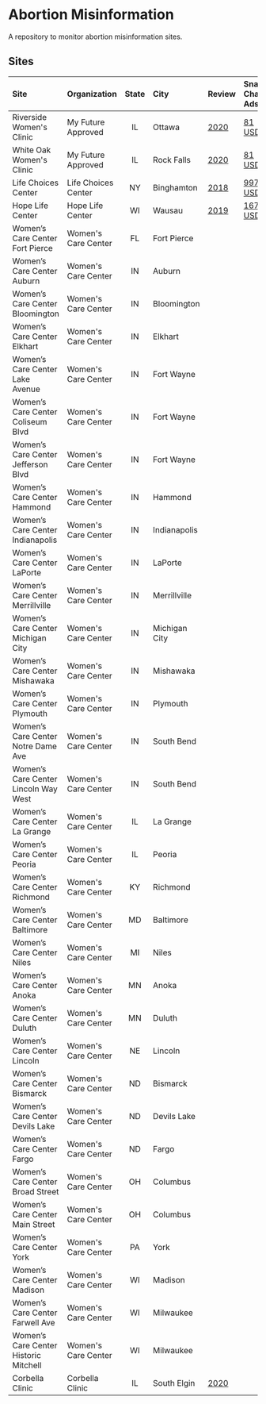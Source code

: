 # Abortion Misinformation

A repository to monitor abortion misinformation sites.

## Sites

| Site                                | Organization      | State | City        |Review                                       | Snap Chat Ads                                                                      | Google Maps |
|:------------------------------------|:------------------|:-----:|:------------|:--------------------------------------------|:-----------------------------------------------------------------------------------|:-----------:|
|Riverside Women's Clinic             |My Future Approved |IL     |Ottawa       |[2020](https://goo.gl/maps/KprzB7wquWw3x9tF9)|[81 USD](https://github.com/MassMove/SCBot/blob/master/2023/My_Future_Approved.md)  |[4.4](https://www.google.com/maps/place/Riverside+Women's+Clinic/@41.346664,-88.840761,16z/data=!4m6!3m5!1s0x880955491f2d224b:0x5562dc6e85b4b1c5!8m2!3d41.3466641!4d-88.8407614!16s%2Fg%2F11ghf9zylp)|
|White Oak Women's Clinic             |My Future Approved |IL     |Rock Falls   |[2020](https://goo.gl/maps/Q9RBxGHYhzSXx3zc6)|[81 USD](https://github.com/MassMove/SCBot/blob/master/2023/My_Future_Approved.md)  |[4.3](https://www.google.com/maps/place/White+Oak+Women's+Clinic/@41.767186,-89.688929,16z/data=!4m8!3m7!1s0x8809b653495a8e5b:0xc5a66278c423f60b!8m2!3d41.7671859!4d-89.6889292!9m1!1b1!16s%2Fg%2F11b6gc778m)|
|Life Choices Center                  |Life Choices Center|NY     |Binghamton   |[2018](https://goo.gl/maps/Q6jzDhg9FWixu3q98)|[997 USD](https://github.com/MassMove/SCBot/blob/master/2023/Life_Choices_Center.md)|[4.0](https://www.google.com/maps/place/Life+Choices+Center/@42.0976669,-75.9232063,17z/data=!3m1!4b1!4m6!3m5!1s0x89daef6ced1ac283:0x6736d4bde9ada41!8m2!3d42.0976629!4d-75.9206314!16s%2Fg%2F1tg_mmkm)|
|Hope Life Center                     |Hope Life Center   |WI     |Wausau       |[2019](https://goo.gl/maps/ug3yL1WqHzkZbiZU9)|[167 USD](https://github.com/MassMove/SCBot/blob/master/2023/Hope_Life_Center.md)   |[4.5](https://www.google.com/maps/place/Hope+Life+Center/@44.9564206,-89.6668267,17z/data=!3m1!4b1!4m6!3m5!1s0x880021a98e83798f:0x8f56a5c2ab8ff7dc!8m2!3d44.9564168!4d-89.6642518!16s%2Fg%2F1tfm20b4)|
|Women’s Care Center Fort Pierce      |Women's Care Center|FL     |Fort Pierce  |                                             |                                                                                    |[5.0](https://www.google.com/maps/place/Women%E2%80%99s+Care+Center/@27.443172,-80.3326193,15z/data=!4m2!3m1!1s0x0:0x2a69877c8f63192d?sa=X&ved=2ahUKEwjE7fLHnMT-AhXnnFYBHUN5DbYQ_BJ6BAhJEAg)|
|Women’s Care Center Auburn           |Women's Care Center|IN     |Auburn       |                                             |                                                                                    |[5.0](https://www.google.com/maps/place/Women%E2%80%99s+Care+Center/@41.3670462,-85.0696396,15z/data=!4m2!3m1!1s0x0:0x5717085e9392e934?sa=X&ved=2ahUKEwjHseGfnsT-AhXul1YBHRfQCVIQ_BJ6BAg9EAg)|
|Women’s Care Center Bloomington      |Women's Care Center|IN     |Bloomington  |                                             |                                                                                    |[4.7](https://www.google.com/maps/place/Women%E2%80%99s+Care+Center/@39.1625111,-86.5346358,15z/data=!4m2!3m1!1s0x0:0x6488ed744b72fd2?sa=X&ved=2ahUKEwjYmYiln8T-AhWdnFYBHV9SA2YQ_BJ6BAhIEAg)|
|Women’s Care Center Elkhart          |Women's Care Center|IN     |Elkhart      |                                             |                                                                                    |[4.8](https://www.google.com/maps/place/Women%E2%80%99s+Care+Center/@41.6821258,-85.9739721,15z/data=!4m6!3m5!1s0x8816c328f79520b9:0xb7bad6b35ab85d58!8m2!3d41.6821258!4d-85.9739721!16s%2Fg%2F1tj4c2mt)|
|Women’s Care Center Lake Avenue      |Women's Care Center|IN     |Fort Wayne   |                                             |                                                                                    |[4.9](https://www.google.com/maps/place/Women%E2%80%99s+Care+Center/@41.0896306,-85.1009093,15z/data=!4m2!3m1!1s0x0:0xcdd80084722bfb38?sa=X&ved=2ahUKEwjV2MedosT-AhUOmVYBHeFVAkwQ_BJ6BAg1EAg)|
|Women’s Care Center Coliseum Blvd    |Women's Care Center|IN     |Fort Wayne   |                                             |                                                                                    |[4.8](https://www.google.com/maps/place/Women%E2%80%99s+Care+Center/@41.1174417,-85.1552095,15z/data=!4m2!3m1!1s0x0:0xb6ca6d8b47a3b70a?sa=X&ved=2ahUKEwix64m6osT-AhVusVYBHUtlDyYQ_BJ6BAg2EAg)|
|Women’s Care Center Jefferson Blvd   |Women's Care Center|IN     |Fort Wayne   |                                             |                                                                                    |[4.8](https://www.google.com/maps/place/Women%E2%80%99s+Care+Center/@41.0678635,-85.1996304,15z/data=!4m2!3m1!1s0x0:0xc2abdb5a596f5a47?sa=X&ved=2ahUKEwi6oY3XosT-AhWimFYBHTEnAu4Q_BJ6BAg2EAg)|
|Women’s Care Center Hammond          |Women's Care Center|IN     |Hammond      |                                             |                                                                                    |[5.0](https://www.google.com/maps/place/Women%E2%80%99s+Care+Center/@41.5876856,-87.4805743,15z/data=!4m6!3m5!1s0x8811de3d436267fb:0xf31a6eeeded2f5a1!8m2!3d41.5876856!4d-87.4805743!16s%2Fg%2F11bbrq9k1r)|
|Women’s Care Center Indianapolis     |Women's Care Center|IN     |Indianapolis |                                             |                                                                                    |[4.8](https://www.google.com/maps/place/Women%E2%80%99s+Care+Center/@39.9108558,-86.241759,15z/data=!4m2!3m1!1s0x0:0x114b9c410fbb17c8?sa=X&ved=2ahUKEwiK0tnTo8T-AhUWsVYBHQnOATYQ_BJ6BAg6EAg)|
|Women’s Care Center LaPorte          |Women's Care Center|IN     |LaPorte      |                                             |                                                                                    |[4.7](https://www.google.com/maps/place/Women%E2%80%99s+Care+Center/@41.610658,-86.717808,15z/data=!4m2!3m1!1s0x0:0x562b4c988b438d80?sa=X&ved=2ahUKEwj57aaEpMT-AhXet1YBHTrgBigQ_BJ6BAg4EAg)|
|Women’s Care Center Merrillville     |Women's Care Center|IN     |Merrillville |                                             |                                                                                    |[4.9](https://www.google.com/maps/place/Women%E2%80%99s+Care+Center/@41.4635307,-87.3364736,15z/data=!4m6!3m5!1s0x8811eee3877807d3:0x28db7a352c3222ed!8m2!3d41.4635307!4d-87.3364736!16s%2Fg%2F11f3d65n9n)|
|Women’s Care Center Michigan City    |Women's Care Center|IN     |Michigan City|                                             |                                                                                    |[5.0](https://www.google.com/maps/place/Women%E2%80%99s+Care+Center/@41.7133691,-86.90292,15z/data=!4m6!3m5!1s0x8811a7d29b11c427:0x9ec49ed7a5b8fe06!8m2!3d41.7133691!4d-86.90292!16s%2Fg%2F11h1jzpy_p)|
|Women’s Care Center Mishawaka        |Women's Care Center|IN     |Mishawaka    |                                             |                                                                                    |[4.9](https://www.google.com/maps/place/Women%E2%80%99s+Care+Center+-+Mishawaka/@41.660703,-86.1886045,15z/data=!4m6!3m5!1s0x8816cdcc50284ddd:0xfa034c5d9a113b9c!8m2!3d41.660703!4d-86.1886045!16s%2Fg%2F1tf6xz4q)|
|Women’s Care Center Plymouth         |Women's Care Center|IN     |Plymouth     |                                             |                                                                                    |[4.9](https://www.google.com/maps/place/Women%E2%80%99s+Care+Center/@41.3416447,-86.3090852,15z/data=!4m6!3m5!1s0x881153b2d08126a3:0xea980e5850996d98!8m2!3d41.3416447!4d-86.3090852!16s%2Fg%2F1tj2244x)|
|Women’s Care Center Notre Dame Ave   |Women's Care Center|IN     |South Bend   |                                             |                                                                                    |[4.7](https://www.google.com/maps/place/Women%E2%80%99s+Care+Center/@41.6794422,-86.2379849,15z/data=!4m6!3m5!1s0x8816cd4064a5c69d:0xe8e8362d5b5b5ddd!8m2!3d41.6794422!4d-86.2379849!16s%2Fg%2F1vd3wdmd)|
|Women’s Care Center Lincoln Way West |Women's Care Center|IN     |South Bend   |                                             |                                                                                    |[4.9](https://www.google.com/maps/place/Women%E2%80%99s+Care+Center+-+West+South+Bend/@41.6926361,-86.2995377,15z/data=!4m6!3m5!1s0x881132cc2031b6fb:0x74b59d38a49692fd!8m2!3d41.6926361!4d-86.2995377!16s%2Fg%2F11b5wly5ld)|
|Women’s Care Center La Grange        |Women's Care Center|IL     |La Grange    |                                             |                                                                                    |[4.7](https://www.google.com/maps/place/Women%E2%80%99s+Care+Center/@41.8193436,-87.8730032,17z/data=!3m1!4b1!4m6!3m5!1s0x880e49f5e83af683:0xc2c4488f17df6467!8m2!3d41.8193396!4d-87.8704283!16s%2Fg%2F11gbfdqq0p)|
|Women’s Care Center Peoria           |Women's Care Center|IL     |Peoria       |                                             |                                                                                    |[4.4](https://www.google.com/maps/place/Women's+Care+Center/@40.719067,-89.5942248,15z/data=!4m6!3m5!1s0x880a5b2ae68b0c8b:0x7fa56ac4f3289a1e!8m2!3d40.719067!4d-89.5942248!16s%2Fg%2F11t85qfdky)|
|Women’s Care Center Richmond         |Women's Care Center|KY     |Richmond     |                                             |                                                                                    |[5.0](https://www.google.com/maps/place/Women%E2%80%99s+Care+Center/@37.7611514,-84.3079843,15z/data=!4m6!3m5!1s0x8842e19658cdec81:0x7ca872686411d4d1!8m2!3d37.7611514!4d-84.3079843!16s%2Fg%2F11fzbk_10q)|
|Women’s Care Center Baltimore        |Women's Care Center|MD     |Baltimore    |                                             |                                                                                    |[4.7](https://www.google.com/maps/place/Women%E2%80%99s+Care+Center/@39.3655044,-76.5178531,15z/data=!4m6!3m5!1s0x89c8089a4e290e47:0x7d877d69f23b43c5!8m2!3d39.3655044!4d-76.5178531!16s%2Fg%2F11cn943jpz)|
|Women’s Care Center Niles            |Women's Care Center|MI     |Niles        |                                             |                                                                                    |[4.8](https://www.google.com/maps/place/Women%E2%80%99s+Care+Center/@41.8297988,-86.2516171,15z/data=!4m6!3m5!1s0x8816d5321d17a73f:0x4a6ad044d28556e8!8m2!3d41.8297988!4d-86.2516171!16s%2Fg%2F1th0yzd0)|
|Women’s Care Center Anoka            |Women's Care Center|MN     |Anoka        |                                             |                                                                                    |[5.0](https://www.google.com/maps/place/Women%E2%80%99s+Care+Center/@45.1972587,-93.3833043,15z/data=!4m6!3m5!1s0x52b33f56b252da01:0x84a2ad288f52e5c9!8m2!3d45.1972587!4d-93.3833043!16s%2Fg%2F11q8tqg8yc)|
|Women’s Care Center Duluth           |Women's Care Center|MN     |Duluth       |                                             |                                                                                    |[4.2](https://www.google.com/maps/place/Women%E2%80%99s+Care+Center/@46.7888337,-92.0981203,15z/data=!4m6!3m5!1s0x52ae52bf983d052b:0xd64da6098d6847f1!8m2!3d46.7888337!4d-92.0981203!16s%2Fg%2F1wk6zdy6)|
|Women’s Care Center Lincoln          |Women's Care Center|NE     |Lincoln      |                                             |                                                                                    |[4.6](https://www.google.com/maps/place/Women%E2%80%99s+Care+Center+Lincoln/@40.7560495,-96.6532469,15z/data=!4m6!3m5!1s0x879697dec5fcd02b:0x969803f1dba951d6!8m2!3d40.7560495!4d-96.6532469!16s%2Fg%2F11m_x982_g)|
|Women’s Care Center Bismarck         |Women's Care Center|ND     |Bismarck     |                                             |                                                                                    |[4.6](https://www.google.com/maps/place/Women%E2%80%99s+Care+Center/@46.8112775,-100.7864905,15z/data=!4m6!3m5!1s0x52d7838220d96f19:0x83e28dd7112f64f5!8m2!3d46.8112775!4d-100.7864905!16s%2Fg%2F1wc30x5y)|
|Women’s Care Center Devils Lake      |Women's Care Center|ND     |Devils Lake  |                                             |                                                                                    |[5.0](https://www.google.com/maps/place/Women%E2%80%99s+Care+Center/@48.1115657,-98.8599997,15z/data=!4m6!3m5!1s0x52db4bce9a409dcb:0x61eb606031ec008d!8m2!3d48.1115657!4d-98.8599997!16s%2Fg%2F1tm8826q)|
|Women’s Care Center Fargo            |Women's Care Center|ND     |Fargo        |                                             |                                                                                    |[4.8](https://www.google.com/maps/place/Women%E2%80%99s+Care+Center/@46.8781285,-96.7978085,15z/data=!4m6!3m5!1s0x52c8cb6e3bf3802d:0xdb71e0afef9cf212!8m2!3d46.8781285!4d-96.7978085!16s%2Fg%2F11fl790bqd)|
|Women’s Care Center Broad Street     |Women's Care Center|OH     |Columbus     |                                             |                                                                                    |[4.0](https://www.google.com/maps/place/Women%E2%80%99s+Care+Center/@39.9647557,-82.9756411,15z/data=!4m6!3m5!1s0x883888dcead08d0d:0x3c70e897d66fd161!8m2!3d39.9647557!4d-82.9756411!16s%2Fg%2F1tdbxdzd)|
|Women’s Care Center Main Street      |Women's Care Center|OH     |Columbus     |                                             |                                                                                    |[4.0](https://www.google.com/maps/place/Women%E2%80%99s+Care+Center/@39.9562586,-82.9106047,15z/data=!4m2!3m1!1s0x0:0x82b36e9686ff6451?sa=X&ved=2ahUKEwjMoNOPqsT-AhVNkVYBHc72ClYQ_BJ6BAhCEAg)|
|Women’s Care Center York             |Women's Care Center|PA     |York         |                                             |                                                                                    |[4.9](https://www.google.com/maps/place/Women%E2%80%99s+Care+Center/@39.9548652,-76.7500004,15z/data=!4m6!3m5!1s0x89c88c099a1b4b69:0x33b05305506e18cc!8m2!3d39.9548652!4d-76.7500004!16s%2Fg%2F11f3n5_gh7)|
|Women’s Care Center Madison          |Women's Care Center|WI     |Madison      |                                             |                                                                                    |[4.0](https://www.google.com/maps/place/Women's+Care+Center+-+Madison/@43.1229137,-89.3235905,15z/data=!4m6!3m5!1s0x88065427910d0ddd:0x7e1f6e58e5d052e7!8m2!3d43.1229137!4d-89.3235905!16s%2Fg%2F1hc2p_8kf)|
|Women’s Care Center Farwell Ave      |Women's Care Center|WI     |Milwaukee    |                                             |                                                                                    |[4.5](https://www.google.com/maps/place/Women%E2%80%99s+Care+Center/@43.048908,-87.896293,15z/data=!4m6!3m5!1s0x8805191d2b88674d:0xec17d14794894f94!8m2!3d43.048908!4d-87.896293!16s%2Fg%2F1tczfgnk)|
|Women’s Care Center Historic Mitchell|Women's Care Center|WI     |Milwaukee    |                                             |                                                                                    |[4.5](https://www.google.com/maps/place/Women%E2%80%99s+Care+Center/@43.0124305,-87.9196689,15z/data=!4m2!3m1!1s0x0:0x9e9cb98e3cd96c93?sa=X&ved=2ahUKEwjpnNunq8T-AhXoplYBHWfgAJEQ_BJ6BAg-EAg)|
|Corbella Clinic                      |Corbella Clinic    |IL     |South Elgin  |[2020](https://goo.gl/maps/M2dhtszhVnvhpNct6)|                                                                                    |[4.5](https://www.google.com/maps/place/Corbella+Clinic/@41.9941006,-88.2928355,15z/data=!4m6!3m5!1s0x880f0485048820f9:0xaa85399e5c87873c!8m2!3d41.9941006!4d-88.2928355!16s%2Fg%2F1hc209y23)|
